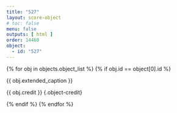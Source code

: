 ```yaml
---
title: "527"
layout: score-object
# toc: false
menu: false
outputs: [ html ]
order: 14460
object:
  - id: "527"
---
```


{% for obj in objects.object_list %}
{% if obj.id == object[0].id %}

{{ obj.extended_caption }}

{{ obj.credit }} {.object-credit}

{% endif %}
{% endfor %}
